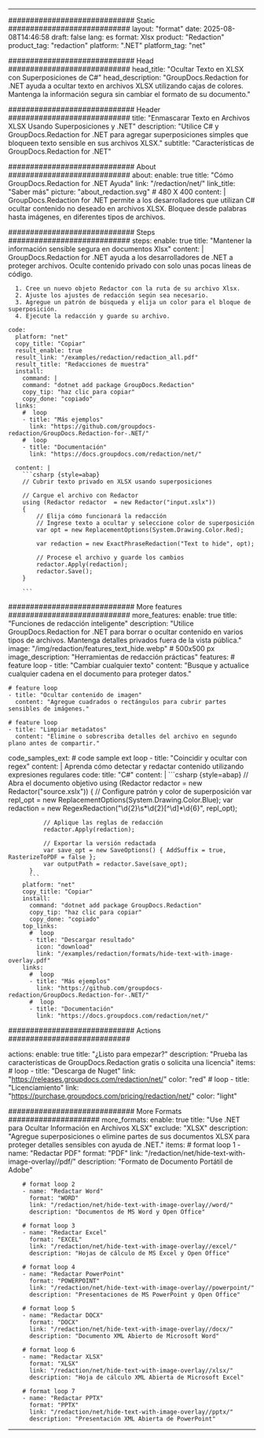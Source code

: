 
---
############################# Static ############################
layout: "format"
date:  2025-08-08T14:46:58
draft: false
lang: es
format: Xlsx
product: "Redaction"
product_tag: "redaction"
platform: ".NET"
platform_tag: "net"

############################# Head ############################
head_title: "Ocultar Texto en XLSX con Superposiciones de C#"
head_description: "GroupDocs.Redaction for .NET ayuda a ocultar texto en archivos XLSX utilizando cajas de colores. Mantenga la información segura sin cambiar el formato de su documento."

############################# Header ############################
title: "Enmascarar Texto en Archivos XLSX Usando Superposiciones y .NET" 
description: "Utilice C# y GroupDocs.Redaction for .NET para agregar superposiciones simples que bloqueen texto sensible en sus archivos XLSX."
subtitle: "Características de GroupDocs.Redaction for .NET" 

############################# About ############################
about:
    enable: true
    title: "Cómo GroupDocs.Redaction for .NET Ayuda"
    link: "/redaction/net/"
    link_title: "Saber más"
    picture: "about_redaction.svg" # 480 X 400
    content: |
       GroupDocs.Redaction for .NET permite a los desarrolladores que utilizan C# ocultar contenido no deseado en archivos XLSX. Bloquee desde palabras hasta imágenes, en diferentes tipos de archivos.

############################# Steps ############################
steps:
    enable: true
    title: "Mantener la información sensible segura en documentos Xlsx"
    content: |
      GroupDocs.Redaction for .NET ayuda a los desarrolladores de .NET a proteger archivos. Oculte contenido privado con solo unas pocas líneas de código.
      
      1. Cree un nuevo objeto Redactor con la ruta de su archivo Xlsx.
      2. Ajuste los ajustes de redacción según sea necesario.
      3. Agregue un patrón de búsqueda y elija un color para el bloque de superposición.
      4. Ejecute la redacción y guarde su archivo.
   
    code:
      platform: "net"
      copy_title: "Copiar"
      result_enable: true
      result_link: "/examples/redaction/redaction_all.pdf"
      result_title: "Redacciones de muestra"
      install:
        command: |
        command: "dotnet add package GroupDocs.Redaction"
        copy_tip: "haz clic para copiar"
        copy_done: "copiado"
      links:
        #  loop
        - title: "Más ejemplos"
          link: "https://github.com/groupdocs-redaction/GroupDocs.Redaction-for-.NET/"
        #  loop
        - title: "Documentación"
          link: "https://docs.groupdocs.com/redaction/net/"
          
      content: |
        ```csharp {style=abap}
        // Cubrir texto privado en XLSX usando superposiciones

        // Cargue el archivo con Redactor
        using (Redactor redactor  = new Redactor("input.xslx"))
        {
            // Elija cómo funcionará la redacción
            // Ingrese texto a ocultar y seleccione color de superposición
            var opt = new ReplacementOptions(System.Drawing.Color.Red);
            
            var redaction = new ExactPhraseRedaction("Text to hide", opt);

            // Procese el archivo y guarde los cambios
            redactor.Apply(redaction);
            redactor.Save();
        }
        
        ```            


############################# More features ############################
more_features:
  enable: true
  title: "Funciones de redacción inteligente"
  description: "Utilice GroupDocs.Redaction for .NET para borrar o ocultar contenido en varios tipos de archivos. Mantenga detalles privados fuera de la vista pública."
  image: "/img/redaction/features_text_hide.webp" # 500x500 px
  image_description: "Herramientas de redacción prácticas"
  features:
    # feature loop
    - title: "Cambiar cualquier texto"
      content: "Busque y actualice cualquier cadena en el documento para proteger datos."

    # feature loop
    - title: "Ocultar contenido de imagen"
      content: "Agregue cuadrados o rectángulos para cubrir partes sensibles de imágenes."

    # feature loop
    - title: "Limpiar metadatos"
      content: "Elimine o sobrescriba detalles del archivo en segundo plano antes de compartir."
      
  code_samples_ext:
    # code sample ext loop
    - title: "Coincidir y ocultar con regex"
      content: |
        Aprenda cómo detectar y redactar contenido utilizando expresiones regulares
      code:
        title: "C#"
        content: |
          ```csharp {style=abap}
          //  Abra el documento objetivo
          using (Redactor redactor  = new Redactor("source.xslx"))
          {
              // Configure patrón y color de superposición
              var repl_opt = new ReplacementOptions(System.Drawing.Color.Blue);
              var redaction = new RegexRedaction("\\d{2}\\s*\\d{2}[^\\d]*\\d{6}", repl_opt);

              // Aplique las reglas de redacción
              redactor.Apply(redaction);

              // Exportar la versión redactada
              var save_opt = new SaveOptions() { AddSuffix = true, RasterizeToPDF = false };
              var outputPath = redactor.Save(save_opt);
          }
          ```
        platform: "net"
        copy_title: "Copiar"
        install:
          command: "dotnet add package GroupDocs.Redaction"
          copy_tip: "haz clic para copiar"
          copy_done: "copiado"
        top_links:
          #  loop
          - title: "Descargar resultado"
            icon: "download"
            link: "/examples/redaction/formats/hide-text-with-image-overlay.pdf"
        links:
          #  loop
          - title: "Más ejemplos"
            link: "https://github.com/groupdocs-redaction/GroupDocs.Redaction-for-.NET/"
          #  loop
          - title: "Documentación"
            link: "https://docs.groupdocs.com/redaction/net/"


############################# Actions ############################

actions:
  enable: true
  title: "¿Listo para empezar?"
  description: "Prueba las características de GroupDocs.Redaction gratis o solicita una licencia"
  items:
    #  loop
    - title: "Descarga de Nuget"
      link: "https://releases.groupdocs.com/redaction/net/"
      color: "red"
        #  loop
    - title: "Licenciamiento"
      link: "https://purchase.groupdocs.com/pricing/redaction/net/"
      color: "light"


############################# More Formats #####################
more_formats:
    enable: true
    title: "Use .NET para Ocultar Información en Archivos XLSX"
    exclude: "XLSX"
    description: "Agregue superposiciones o elimine partes de sus documentos XLSX para proteger detalles sensibles con ayuda de .NET."
    items: 
        # format loop 1
        - name: "Redactar PDF"
          format: "PDF"
          link: "/redaction/net/hide-text-with-image-overlay//pdf/"
          description: "Formato de Documento Portátil de Adobe"

        # format loop 2
        - name: "Redactar Word"
          format: "WORD"
          link: "/redaction/net/hide-text-with-image-overlay//word/"
          description: "Documentos de MS Word y Open Office"
          
        # format loop 3
        - name: "Redactar Excel"
          format: "EXCEL"
          link: "/redaction/net/hide-text-with-image-overlay//excel/"
          description: "Hojas de cálculo de MS Excel y Open Office"

        # format loop 4
        - name: "Redactar PowerPoint"
          format: "POWERPOINT"
          link: "/redaction/net/hide-text-with-image-overlay//powerpoint/"
          description: "Presentaciones de MS PowerPoint y Open Office"

        # format loop 5
        - name: "Redactar DOCX"
          format: "DOCX"
          link: "/redaction/net/hide-text-with-image-overlay//docx/"
          description: "Documento XML Abierto de Microsoft Word"
          
        # format loop 6
        - name: "Redactar XLSX"
          format: "XLSX"
          link: "/redaction/net/hide-text-with-image-overlay//xlsx/"
          description: "Hoja de cálculo XML Abierta de Microsoft Excel"
          
        # format loop 7
        - name: "Redactar PPTX"
          format: "PPTX"
          link: "/redaction/net/hide-text-with-image-overlay//pptx/"
          description: "Presentación XML Abierta de PowerPoint"


---